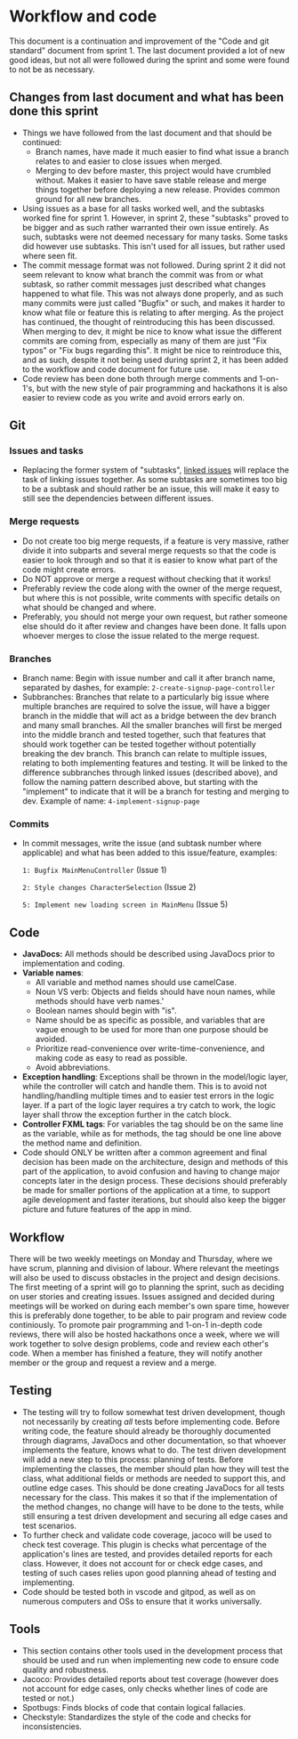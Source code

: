 # Workflow and code
This document is a continuation and improvement of the "Code and git standard" document from sprint 1. The last document provided a lot of new good ideas, but not all were followed during the sprint and some were found to not be as necessary.

## Changes from last document and what has been done this sprint
* Things we have followed from the last document and that should be continued:
    * Branch names, have made it much easier to find what issue a branch relates to and easier to close issues when merged.
    * Merging to dev before master, this project would have crumbled without. Makes it easier to have save stable release and merge things together before deploying a new release. Provides common ground for all new branches.
* Using issues as a base for all tasks worked well, and the subtasks worked fine for sprint 1. However, in sprint 2, these "subtasks" proved to be bigger and as such rather warranted their own issue entirely. As such, subtasks were not deemed necessary for many tasks. Some tasks did however use subtasks. This isn't used for all issues, but rather used where seen fit.
* The commit message format was not followed. During sprint 2 it did not seem relevant to know what branch the commit was from or what subtask, so rather commit messages just described what changes happened to what file. This was not always done properly, and as such many commits were just called "Bugfix" or such, and makes it harder to know what file or feature this is relating to after merging.  As the project has continued, the thought of reintroducing this has been discussed. When merging to dev, it might be nice to know what issue the different commits are coming from, especially as many of them are just "Fix typos" or "Fix bugs regarding this". It might be nice to reintroduce this, and as such, despite it not being used during sprint 2, it has been added to the workflow and code document for future use.
* Code review has been done both through merge comments and 1-on-1's, but with the new style of pair programming and hackathons it is also easier to review code as you write and avoid errors early on.

## Git
### Issues and tasks
* Replacing the former system of "subtasks", [linked issues](https://docs.gitlab.com/ee/user/project/issues/related_issues.html) will replace the task of linking issues together. As some subtasks are sometimes too big to be a subtask and should rather be an issue, this will make it easy to still see the dependencies between different issues.
### Merge requests
* Do not create too big merge requests, if a feature is very massive, rather divide it into subparts and several merge requests so that the code is easier to look through and so that it is easier to know what part of the code might create errors.
* Do NOT approve or merge a request without checking that it works!
* Preferably review the code along with the owner of the merge request, but where this is not possible, write comments with specific details on what should be changed and where.
* Preferably, you should not merge your own request, but rather someone else should do it after review and changes have been done. It falls upon whoever merges to close the issue related to the merge request.
### Branches
* Branch name: Begin with issue number and call it after branch name, separated by dashes, for example:
    `2-create-signup-page-controller`
* Subbranches: Branches that relate to a particularly big issue where multiple branches are required to solve the issue, will have a bigger branch in the middle that will act as a bridge between the dev branch and many small branches. All the smaller branches will first be merged into the middle branch and tested together, such that features that should work together can be tested together without potentially breaking the dev branch. This branch can relate to multiple issues, relating to both implementing features and testing. It will be linked to the difference subbranches through linked issues (described above), and follow the naming pattern described above, but starting with the "implement" to indicate that it will be a branch for testing and merging to dev. Example of name:
    `4-implement-signup-page`
### Commits
* In commit messages, write the issue (and subtask number where applicable) and what has been added to this issue/feature, examples:

    `1: Bugfix MainMenuController` (Issue 1)

    `2: Style changes CharacterSelection` (Issue 2)

    `5: Implement new loading screen in MainMenu` (Issue 5)

## Code
* **JavaDocs:** All methods should be described using JavaDocs prior to implementation and coding.
* **Variable names**:
    * All variable and method names should use camelCase.
    * Noun VS verb: Objects and fields should have noun names, while methods should have verb names.'
    * Boolean names should begin with "is".
    * Name should be as specific as possible, and variables that are vague enough to be used for more than one purpose should be avoided.
    * Prioritize read-convenience over write-time-convenience, and making code as easy to read as possible.
    * Avoid abbreviations.
* **Exception handling**: Exceptions shall be thrown in the model/logic layer, while the controller will catch and handle them. This is to avoid not handling/handling multiple times and to easier test errors in the logic layer. If a part of the logic layer requires a try catch to work, the logic layer shall throw the exception further in the catch block.
* **Controller FXML tags**: For variables the tag should be on the same line as the variable, while as for methods, the tag should be one line above the method name and definition.
* Code should ONLY be written after a common agreement and final decision has been made on the architecture, design and methods of this part of the application, to avoid confusion and having to change major concepts later in the design process. These decisions should preferably be made for smaller portions of the application at a time, to support agile development and faster iterations, but should also keep the bigger picture and future features of the app in mind.

## Workflow
There will be two weekly meetings on Monday and Thursday, where we have scrum, planning and division of labour. Where relevant the meetings will also be used to discuss obstacles in the project and design decisions. The first meeting of a sprint will go to planning the sprint, such as deciding on user stories and creating issues. Issues assigned and decided during meetings will be worked on during each member's own spare time, however this is preferably done together, to be able to pair program and review code continiously. To promote pair programming and 1-on-1 in-depth code reviews, there will also be hosted hackathons once a week, where we will work together to solve design problems, code and review each other's code. When a member has finished a feature, they will notify another member or the group and request a review and a merge.

## Testing
* The testing will try to follow somewhat test driven development, though not necessarily by creating *all* tests before implementing code. Before writing code, the feature should already be thoroughly documented through diagrams, JavaDocs and other documentation, so that whoever implements the feature, knows what to do. The test driven development will add a new step to this process: planning of tests. Before implementing the classes, the member should plan how they will test the class, what additional fields or methods are needed to support this, and outline edge cases. This should be done creating JavaDocs for all tests necessary for the class. This makes it so that if the implementation of the method changes, no change will have to be done to the tests, while still ensuring a test driven development and securing all edge cases and test scenarios.
* To further check and validate code coverage, jacoco will be used to check test coverage. This plugin is checks what percentage of the application's lines are tested, and provides detailed reports for each class. However, it does not account for or check edge cases, and testing of such cases relies upon good planning ahead of testing and implementing.
* Code should be tested both in vscode and gitpod, as well as on numerous computers and OSs to ensure that it works universally.

## Tools
* This section contains other tools used in the development process that should be used and run when implementing new code to ensure code quality and robustness.
* Jacoco: Provides detailed reports about test coverage (however does not account for edge cases, only checks whether lines of code are tested or not.)
* Spotbugs: Finds blocks of code that contain logical fallacies.
* Checkstyle: Standardizes the style of the code and checks for inconsistencies.
